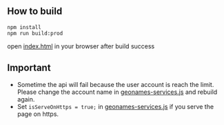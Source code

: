 ## How to build
```
npm install
npm run build:prod
```
open [index.html](./dist/) in your browser after build success

## Important
- Sometime the api will fail because the user account is reach the limit.
Please change the account name in [geonames-services.js](./src/geonames-services.js) and rebuild again.
- Set ```isServeOnHttps = true;``` in [geonames-services.js](./src/geonames-services.js) if you serve the page on https.
